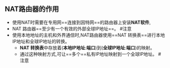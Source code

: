 ## NAT路由器的作用
- 使用NAT时需要在专用网==连接到因特网==的路由器上安装**NAT软件**,
- NAT 路由器==至少有一个有效的外部全球IP地址==。 #注意
- 使用本地地址的主机和外界通信时,NAT路由器使用==NAT 转换表==进行本地IP地址和全球IP地址的转换。
	- **NAT 转换表**中存放着(**本地IP地址**:**端口**)到(**全球IP地址**:**端口**)的映射。
	- 通过这种映射方式,可让==多个==私有IP地址映射到一个全球IP地址。 #注意